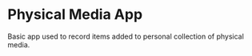 # Physical Media App
 Basic app used to record items added to personal collection of physical media.
